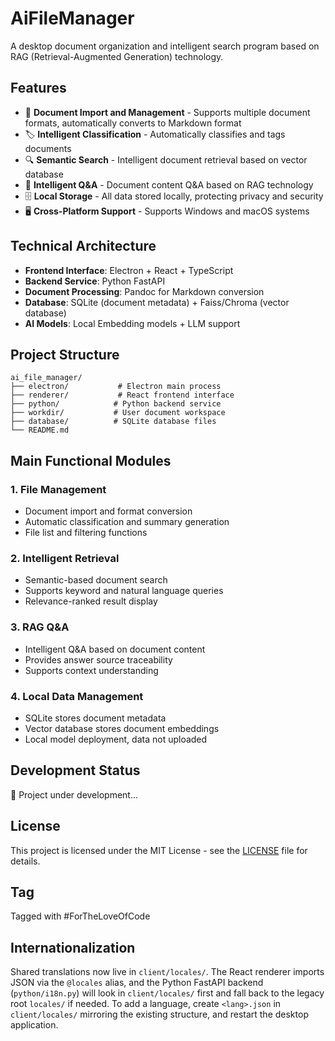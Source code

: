 # AiFileManager

A desktop document organization and intelligent search program based on RAG (Retrieval-Augmented Generation) technology.

## Features

- 📁 **Document Import and Management** - Supports multiple document formats, automatically converts to Markdown format
- 🏷️ **Intelligent Classification** - Automatically classifies and tags documents
- 🔍 **Semantic Search** - Intelligent document retrieval based on vector database
- 💬 **Intelligent Q&A** - Document content Q&A based on RAG technology
- 🗄️ **Local Storage** - All data stored locally, protecting privacy and security
- 🖥️ **Cross-Platform Support** - Supports Windows and macOS systems

## Technical Architecture

- **Frontend Interface**: Electron + React + TypeScript
- **Backend Service**: Python FastAPI
- **Document Processing**: Pandoc for Markdown conversion
- **Database**: SQLite (document metadata) + Faiss/Chroma (vector database)
- **AI Models**: Local Embedding models + LLM support

## Project Structure

```
ai_file_manager/
├── electron/           # Electron main process
├── renderer/           # React frontend interface
├── python/            # Python backend service
├── workdir/           # User document workspace
├── database/          # SQLite database files
└── README.md
```

## Main Functional Modules

### 1. File Management
- Document import and format conversion
- Automatic classification and summary generation
- File list and filtering functions

### 2. Intelligent Retrieval
- Semantic-based document search
- Supports keyword and natural language queries
- Relevance-ranked result display

### 3. RAG Q&A
- Intelligent Q&A based on document content
- Provides answer source traceability
- Supports context understanding

### 4. Local Data Management
- SQLite stores document metadata
- Vector database stores document embeddings
- Local model deployment, data not uploaded

## Development Status

🚧 Project under development...

## License

This project is licensed under the MIT License - see the [LICENSE](LICENSE) file for details.

## Tag
Tagged with #ForTheLoveOfCode
## Internationalization

Shared translations now live in `client/locales/`. The React renderer imports JSON via the `@locales` alias, and the Python FastAPI backend (`python/i18n.py`) will look in `client/locales/` first and fall back to the legacy root `locales/` if needed. To add a language, create `<lang>.json` in `client/locales/` mirroring the existing structure, and restart the desktop application.

